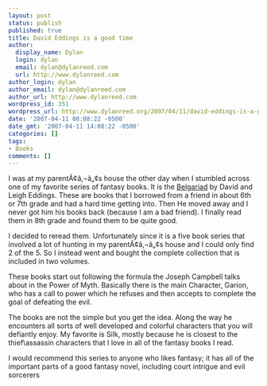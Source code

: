 ```yaml
---
layout: post
status: publish
published: true
title: David Eddings is a good time
author:
  display_name: Dylan
  login: dylan
  email: dylan@dylanreed.com
  url: http://www.dylanreed.com
author_login: dylan
author_email: dylan@dylanreed.com
author_url: http://www.dylanreed.com
wordpress_id: 351
wordpress_url: http://www.dylanreed.org/2007/04/11/david-eddings-is-a-good-time/
date: '2007-04-11 08:08:22 -0500'
date_gmt: '2007-04-11 14:08:22 -0500'
categories: []
tags:
- Books
comments: []
---
```

<p>I was at my parent&Atilde;&cent;&acirc;&sbquo;&not;&acirc;&bdquo;&cent;s house the other day when I stumbled across one of my favorite series of fantasy books. It is the <a href="http://www.amazon.com/Belgariad-Vol-Books-1-3-Magicians/dp/0345456327/ref=pd_bbs_sr_1/102-8792877-3772912?ie=UTF8&s=books&qid=1176088796&sr=8-1">Belgariad</a> by David and Leigh Eddings. These are books that I borrowed from a friend in about 6th or 7th grade and had a hard time getting into. Then He moved away and I never got him his books back (because I am a bad friend). I finally read them in 8th grade and found them to be quite good.</p>
<p>I decided to reread them. Unfortunately since it is a five book series that involved a lot of hunting in my parent&Atilde;&cent;&acirc;&sbquo;&not;&acirc;&bdquo;&cent;s house and I could only find 2 of the 5. So I instead went and bought the complete collection that is included in two volumes.</p>
<p>These books start out following the formula the Joseph Campbell talks about in the Power of Myth. Basically there is the main Character, Garion, who has a call to power which he refuses and then accepts to complete the goal of defeating the evil.</p>
<p>The books are not the simple but you get the idea. Along the way he encounters all sorts of well developed and colorful characters that you will defiantly enjoy. My favorite is Silk, mostly because he is closest to the thief\assassin characters that I love in all of the fantasy books I read.</p>
<p>I would recommend this series to anyone who likes fantasy; it has all of the important parts of a good fantasy novel, including court intrigue and evil sorcerers</p>
<p class="MsoNormal"></p></p>
